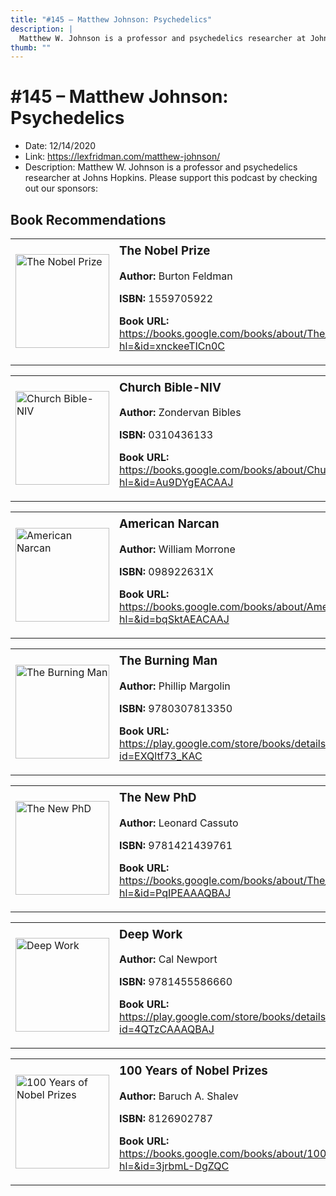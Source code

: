 ```yaml
---
title: "#145 – Matthew Johnson: Psychedelics"
description: |
  Matthew W. Johnson is a professor and psychedelics researcher at Johns Hopkins. Please support this podcast by checking out our sponsors:"
thumb: ""
---
```


# #145 – Matthew Johnson: Psychedelics

  - Date: 12/14/2020
  - Link: https://lexfridman.com/matthew-johnson/
  - Description: Matthew W. Johnson is a professor and psychedelics researcher at Johns Hopkins. Please support this podcast by checking out our sponsors:

## Book Recommendations

<table style="border: none;"><tr style="border: none;"><td style="border: none;"><img src="https://books.google.com/books/content?id=xnckeeTICn0C&printsec=frontcover&img=1&zoom=1&edge=curl&source=gbs_api" alt="The Nobel Prize" width="150" style="vertical-align: top;"></td><td style="border: none; vertical-align: top;"><h3 style='margin-top: 5'>The Nobel Prize</h3><p><strong>Author:</strong> Burton Feldman</p><p><strong>ISBN:</strong> 1559705922</p><p><strong>Book URL:</strong> <a href="https://books.google.com/books/about/The_Nobel_Prize.html?hl=&id=xnckeeTICn0C">https://books.google.com/books/about/The_Nobel_Prize.html?hl=&id=xnckeeTICn0C</a></p></td></tr></table>
<table style="border: none;"><tr style="border: none;"><td style="border: none;"><img src="https://books.google.com/books/content?id=Au9DYgEACAAJ&printsec=frontcover&img=1&zoom=1&source=gbs_api" alt="Church Bible-NIV" width="150" style="vertical-align: top;"></td><td style="border: none; vertical-align: top;"><h3 style='margin-top: 5'>Church Bible-NIV</h3><p><strong>Author:</strong> Zondervan Bibles</p><p><strong>ISBN:</strong> 0310436133</p><p><strong>Book URL:</strong> <a href="https://books.google.com/books/about/Church_Bible_NIV.html?hl=&id=Au9DYgEACAAJ">https://books.google.com/books/about/Church_Bible_NIV.html?hl=&id=Au9DYgEACAAJ</a></p></td></tr></table>
<table style="border: none;"><tr style="border: none;"><td style="border: none;"><img src="https://books.google.com/books/content?id=bqSktAEACAAJ&printsec=frontcover&img=1&zoom=1&source=gbs_api" alt="American Narcan" width="150" style="vertical-align: top;"></td><td style="border: none; vertical-align: top;"><h3 style='margin-top: 5'>American Narcan</h3><p><strong>Author:</strong> William Morrone</p><p><strong>ISBN:</strong> 098922631X</p><p><strong>Book URL:</strong> <a href="https://books.google.com/books/about/American_Narcan.html?hl=&id=bqSktAEACAAJ">https://books.google.com/books/about/American_Narcan.html?hl=&id=bqSktAEACAAJ</a></p></td></tr></table>
<table style="border: none;"><tr style="border: none;"><td style="border: none;"><img src="https://books.google.com/books/content?id=EXQltf73_KAC&printsec=frontcover&img=1&zoom=1&edge=curl&source=gbs_api" alt="The Burning Man" width="150" style="vertical-align: top;"></td><td style="border: none; vertical-align: top;"><h3 style='margin-top: 5'>The Burning Man</h3><p><strong>Author:</strong> Phillip Margolin</p><p><strong>ISBN:</strong> 9780307813350</p><p><strong>Book URL:</strong> <a href="https://play.google.com/store/books/details?id=EXQltf73_KAC">https://play.google.com/store/books/details?id=EXQltf73_KAC</a></p></td></tr></table>
<table style="border: none;"><tr style="border: none;"><td style="border: none;"><img src="https://books.google.com/books/content?id=PqIPEAAAQBAJ&printsec=frontcover&img=1&zoom=1&edge=curl&source=gbs_api" alt="The New PhD" width="150" style="vertical-align: top;"></td><td style="border: none; vertical-align: top;"><h3 style='margin-top: 5'>The New PhD</h3><p><strong>Author:</strong> Leonard Cassuto</p><p><strong>ISBN:</strong> 9781421439761</p><p><strong>Book URL:</strong> <a href="https://books.google.com/books/about/The_New_PhD.html?hl=&id=PqIPEAAAQBAJ">https://books.google.com/books/about/The_New_PhD.html?hl=&id=PqIPEAAAQBAJ</a></p></td></tr></table>
<table style="border: none;"><tr style="border: none;"><td style="border: none;"><img src="https://books.google.com/books/content?id=4QTzCAAAQBAJ&printsec=frontcover&img=1&zoom=1&edge=curl&source=gbs_api" alt="Deep Work" width="150" style="vertical-align: top;"></td><td style="border: none; vertical-align: top;"><h3 style='margin-top: 5'>Deep Work</h3><p><strong>Author:</strong> Cal Newport</p><p><strong>ISBN:</strong> 9781455586660</p><p><strong>Book URL:</strong> <a href="https://play.google.com/store/books/details?id=4QTzCAAAQBAJ">https://play.google.com/store/books/details?id=4QTzCAAAQBAJ</a></p></td></tr></table>
<table style="border: none;"><tr style="border: none;"><td style="border: none;"><img src="https://books.google.com/books/content?id=3jrbmL-DgZQC&printsec=frontcover&img=1&zoom=1&edge=curl&source=gbs_api" alt="100 Years of Nobel Prizes" width="150" style="vertical-align: top;"></td><td style="border: none; vertical-align: top;"><h3 style='margin-top: 5'>100 Years of Nobel Prizes</h3><p><strong>Author:</strong> Baruch A. Shalev</p><p><strong>ISBN:</strong> 8126902787</p><p><strong>Book URL:</strong> <a href="https://books.google.com/books/about/100_Years_of_Nobel_Prizes.html?hl=&id=3jrbmL-DgZQC">https://books.google.com/books/about/100_Years_of_Nobel_Prizes.html?hl=&id=3jrbmL-DgZQC</a></p></td></tr></table>
